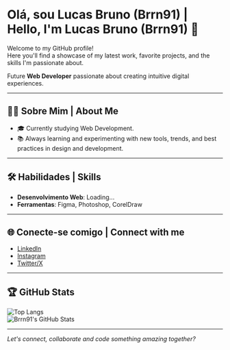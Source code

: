 # Olá, sou Lucas Bruno (Brrn91) | Hello, I'm Lucas Bruno (Brrn91) 👋

Welcome to my GitHub profile!  
Here you'll find a showcase of my latest work, favorite projects, and the skills I'm passionate about.

Future **Web Developer** passionate about creating intuitive digital experiences.

---

## 👨‍💻 Sobre Mim | About Me
- 🎓 Currently studying Web Development.
- 📚 Always learning and experimenting with new tools, trends, and best practices in design and development.

---

## 🛠️ Habilidades | Skills
- **Desenvolvimento Web**: Loading...
- **Ferramentas**: Figma, Photoshop, CorelDraw

---

## 🌐 Conecte-se comigo | Connect with me
- [LinkedIn](https://www.linkedin.com/in/lcsbrn/)
- [Instagram](https://www.instagram.com/lucas.mafr4/)
- [Twitter/X](https://x.com/brrn91/)

---

## 🏆 GitHub Stats

![Top Langs](https://github-readme-stats.vercel.app/api/top-langs/?username=Brrn91&layout=compact&theme=transparent) <br>
![Brrn91's GitHub Stats](https://github-readme-stats.vercel.app/api?username=Brrn91&show_icons=true&theme=transparent)

---

*Let's connect, collaborate and code something amazing together?*